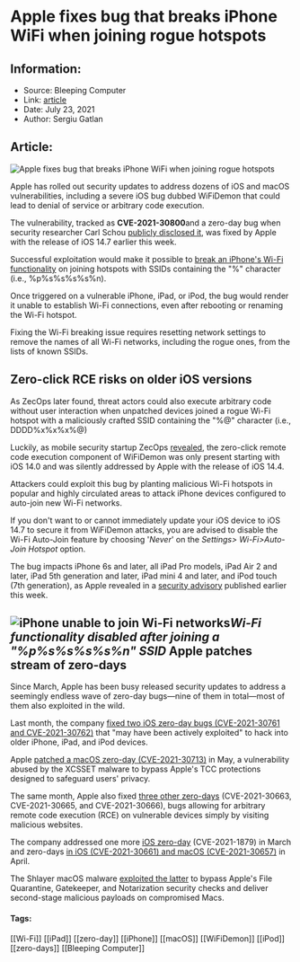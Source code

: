 # Apple fixes bug that breaks iPhone WiFi when joining rogue hotspots
### 

## Information:
+ Source: Bleeping Computer
+ Link: [article](https://www.bleepingcomputer.com/news/security/apple-fixes-bug-that-breaks-iphone-wifi-when-joining-rogue-hotspots/)
+ Date: July 23, 2021
+ Author: Sergiu Gatlan


## Article:
![Apple fixes bug that breaks iPhone WiFi when joining rogue hotspots](https://www.bleepstatic.com/content/hl-images/2021/06/15/Apple-iPhone-headpic.jpg)


Apple has rolled out security updates to address dozens of iOS and macOS vulnerabilities, including a severe iOS bug dubbed WiFiDemon that could lead to denial of service or arbitrary code execution.


The vulnerability, tracked as **CVE-2021-30800**and a zero-day bug when security researcher Carl Schou [publicly disclosed it](https://twitter.com/vm_call/status/1405937492642123782), was fixed by Apple with the release of iOS 14.7 earlier this week.


Successful exploitation would make it possible to [break an iPhone's Wi-Fi functionality](https://www.bleepingcomputer.com/news/security/iphone-bug-breaks-wifi-when-you-join-hotspot-with-unusual-name/) on joining hotspots with SSIDs containing the "%" character (i.e., %p%s%s%s%s%n).


Once triggered on a vulnerable iPhone, iPad, or iPod, the bug would render it unable to establish Wi-Fi connections, even after rebooting or renaming the Wi-Fi hotspot.


Fixing the Wi-Fi breaking issue requires resetting network settings to remove the names of all Wi-Fi networks, including the rogue ones, from the lists of known SSIDs.


Zero-click RCE risks on older iOS versions
------------------------------------------


As ZecOps later found, threat actors could also execute arbitrary code without user interaction when unpatched devices joined a rogue Wi-Fi hotspot with a maliciously crafted SSID containing the "%@" character (i.e., DDDD%x%x%x%@)


Luckily, as mobile security startup ZecOps [revealed](http://on%20iOS%2014.4), the zero-click remote code execution component of WiFiDemon was only present starting with iOS 14.0 and was silently addressed by Apple with the release of iOS 14.4.


Attackers could exploit this bug by planting malicious Wi-Fi hotspots in popular and highly circulated areas to attack iPhone devices configured to auto-join new Wi-Fi networks.


If you don't want to or cannot immediately update your iOS device to iOS 14.7 to secure it from WiFiDemon attacks, you are advised to disable the Wi-Fi Auto-Join feature by choosing '*Never*' on the *Settings> Wi-Fi>Auto-Join Hotspot* option.


The bug impacts iPhone 6s and later, all iPad Pro models, iPad Air 2 and later, iPad 5th generation and later, iPad mini 4 and later, and iPod touch (7th generation), as Apple revealed in a [security advisory](https://support.apple.com/en-us/HT212601) published earlier this week.



![iPhone unable to join Wi-Fi networks](https://www.bleepstatic.com/images/news/u/1109292/2021/iOS-bad-SSID.webp)*Wi-Fi functionality disabled after joining a "%p%s%s%s%s%n" SSID*
Apple patches stream of zero-days
---------------------------------


Since March, Apple has been busy released security updates to address a seemingly endless wave of zero-day bugs—nine of them in total—most of them also exploited in the wild.


Last month, the company [fixed two iOS zero-day bugs (CVE-2021-30761 and CVE-2021-30762)](https://www.bleepingcomputer.com/news/security/apple-fixes-ninth-zero-day-bug-exploited-in-the-wild-this-year/) that "may have been actively exploited" to hack into older iPhone, iPad, and iPod devices.


Apple [patched a macOS zero-day (CVE-2021-30713)](https://www.bleepingcomputer.com/news/security/apple-fixes-three-zero-days-one-abused-by-xcsset-macos-malware/) in May, a vulnerability abused by the XCSSET malware to bypass Apple's TCC protections designed to safeguard users' privacy.


The same month, Apple also fixed [three other zero-days](https://www.bleepingcomputer.com/news/apple/apple-fixes-2-ios-zero-day-vulnerabilities-actively-used-in-attacks/) (CVE-2021-30663, CVE-2021-30665, and CVE-2021-30666), bugs allowing for arbitrary remote code execution (RCE) on vulnerable devices simply by visiting malicious websites.


The company addressed one more [iOS zero-day](https://www.bleepingcomputer.com/news/security/apple-fixes-a-ios-zero-day-vulnerability-actively-used-in-attacks/) (CVE-2021-1879) in March and zero-days [in iOS (CVE-2021-30661) and macOS (CVE-2021-30657)](https://www.bleepingcomputer.com/news/security/apple-fixes-macos-zero-day-bug-exploited-by-shlayer-malware/) in April.


The Shlayer macOS malware [exploited the latter](https://www.bleepingcomputer.com/news/security/apple-fixes-macos-zero-day-bug-exploited-by-shlayer-malware/) to bypass Apple's File Quarantine, Gatekeeper, and Notarization security checks and deliver second-stage malicious payloads on compromised Macs.




#### Tags:
[[Wi-Fi]] [[iPad]] [[zero-day]] [[iPhone]] [[macOS]] [[WiFiDemon]] [[iPod]] [[zero-days]] [[Bleeping Computer]]
